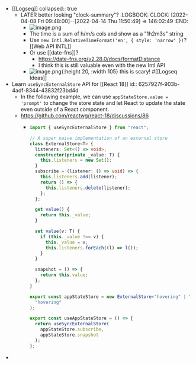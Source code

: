 - [[Logseq]]
  collapsed:: true
  - LATER better looking "clock-summary"?
    :LOGBOOK:
    CLOCK: [2022-04-08 Fri 09:48:00]--[2022-04-14 Thu 11:50:49] => 146:02:49
    :END:
    - ![image.png](../assets/image_1649385579523_0.png)
    - The time is a sum of h/m/s cols and show as a "1h2m3s" string
    - Use `new Intl.RelativeTimeFormat('en', { style: 'narrow' })`? [[Web API INTL]]
    - Or use [[date-fns]]?
      - https://date-fns.org/v2.28.0/docs/formatDistance
      - I think this is still valuable even with the new Intl API
    - ![image.png](../assets/image_1649385664270_0.png){:height 20, :width 105} this is scary! #[[Logseq Ideas]]
- Learn `useSyncExternalStore` API for [[React 18]]
  id:: 6257927f-903b-4adf-8344-43832f23bd4d
  - In the following example, we can use `appStateStore.value = 'prompt'` to change the store state and let React to update the state even outside of a React component.
  - https://github.com/reactwg/react-18/discussions/86
    - ```ts
      import { useSyncExternalStore } from "react";

      // A super naive implementation of an external store
      class ExternalStore<T> {
        listeners: Set<() => void>;
        constructor(private _value: T) {
          this.listeners = new Set();
        }
        subscribe = (listener: () => void) => {
          this.listeners.add(listener);
          return () => {
            this.listeners.delete(listener);
          };
        };

        get value() {
          return this._value;
        }

        set value(v: T) {
          if (this._value !== v) {
            this._value = v;
            this.listeners.forEach((l) => l());
          }
        }

        snapshot = () => {
          return this.value;
        };
      }

      export const appStateStore = new ExternalStore<"hovering" | "prompt">(
        "hovering"
      );

      export const useAppStateStore = () => {
        return useSyncExternalStore(
          appStateStore.subscribe,
          appStateStore.snapshot
        );
      };
      ```
-
